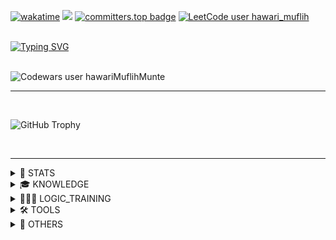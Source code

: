 [![wakatime](https://wakatime.com/badge/user/9080e4a2-4bfc-4500-b7b1-082b2c6c5a6b.svg)](https://wakatime.com/@9080e4a2-4bfc-4500-b7b1-082b2c6c5a6b) ![](https://komarev.com/ghpvc/?username=hawariMuflihMunte&style=flat&color=blueviolet) [![committers.top badge](https://user-badge.committers.top/indonesia/hawariMuflihMunte.svg)](https://user-badge.committers.top/indonesia/hawariMuflihMunte)
[![LeetCode user hawari_muflih](https://img.shields.io/badge/dynamic/json?style=flat&labelColor=black&color=%23ffa116&label=Solved&query=solved&url=https%3A%2F%2Fbadge.xyli.tech/%2Fapi%2Fusers%2Fhawari_muflih&logo=leetcode&logoColor=yellow)](https://leetcode.com/hawari_muflih/)

<br>

<a href="https://git.io/typing-svg">
 <img src="https://readme-typing-svg.herokuapp.com?font=Fira+Code&weight=500&size=24&duration=450&pause=900&color=8A01F7&background=FFFFFF00&center=true&random=true&width=500&lines=0%3A);X-(;%3E_%3C*;-o%2C%2Co%2C%2Co';(%5E%5E)%2F%2F;(B-I%3D;%3C+%7C-);%7C-I;%3E%3E---%3E%3E;i+%3C%3D+n+%3C+j;(%EF%BC%9B%E4%B8%80_%E4%B8%80);%E2%8A%82(%EF%BF%A3(%E5%B7%A5)%EF%BF%A3)%E2%8A%83;(%23_%23);%3E%2F%2F%3C;%40_%40;%5B%3D%E2%82%80%3D%3D%E2%82%80%5D;(%3D%E2%97%91%E1%86%BA%E2%97%90%3D);%EF%BC%BC(%EF%BC%BEO%EF%BC%BE)%EF%BC%8F;%E2%9C%BA%E2%97%9F(%E2%80%A2%E2%80%BF%E2%80%A2)%E2%97%9E%E2%9C%BA;%E2%95%B9%EF%B9%8F%E2%95%B9;%3D%3F;B);(%2F)o%2C%2Co(%2F);T%5ET;%5C(%5Eo%5C)+(%2Fo%5E)%2F;(%E2%96%80%CC%BF%C4%B9%CC%AF%E2%96%80%CC%BF+%CC%BF);(%2B_%2B);%5E(%23%EF%BD%80%E2%88%80%C2%B4)_%CE%A8;%2F%2F_%5E;%E3%83%BD(%E2%98%85%CF%89%E2%98%85)%E3%83%8E;(%E0%B8%87+%E2%80%A2%CC%80%E3%82%9D%E2%80%A2%CC%81)%E0%B8%87;%E1%95%A6(%C3%B2_%C3%B3%CB%87)%E1%95%A4;%EF%B8%BB%E2%94%B3%E3%83%86%3D%E4%B8%80;BD;%5B%E2%80%A2.%E2%80%A2%E0%B8%B4%5D;(%E2%99%A5_%E2%99%A5);8(%3E_%3C)8;%7C(%EF%BF%A33%EF%BF%A3)%7C;%C2%A4%5C(+%60%E2%8C%82%C2%B4+)%2F%C2%A4;%5Eo%5E;(%E2%95%AF%CB%98+-%CB%98+)%E2%95%AF;%60%3Do%3D%5Eo%3E;%5B%3A%7C%5D;%E2%97%94%CC%AF%E2%97%94;Y_Y;%E1%B6%98+%E1%B5%92%E1%B4%A5%E1%B5%92%E1%B6%85;(+%C2%B4-%CF%89%EF%BD%A5)%EF%B8%BB%E2%94%BB%E2%94%B3%E2%95%90%E2%95%90%E2%94%81%E4%B8%80;%E2%94%AC%E2%94%B4%E2%94%AC%E2%94%B4%E2%94%A4(%EF%BD%A5_%E2%94%9C%E2%94%AC%E2%94%B4%E2%94%AC%E2%94%B4;o()xxx%5B%7B%3A%3A%3A%3A%3A%3A%3A%3A%3A%3A%3E;(%C2%B4%3E_%E2%97%8F)%E3%83%A1(%E2%97%8F_%3C%EF%BD%80);(%5E%E2%80%BF%E2%97%95)" alt="Typing SVG" />
</a>

<br>
<br>

![Codewars user hawariMuflihMunte](https://www.codewars.com/users/hawariMuflihMunte/badges/large)

---

<br>

![GitHub Trophy](https://github-profile-trophy.vercel.app/?username=hawariMuflihMunte&row=2&column=3&theme=tokyonight&margin-w=30&margin-h=24&no-frame=true)

<br>

---

<details>
 <summary>📓 STATS</summary>

 <br>
 
 [![Hawari's GitHub stats](https://github-readme-stats.vercel.app/api?username=hawariMuflihMunte&theme=tokyonight&count_private=true&include_all_commits=true&show_icons=true&border_radius=0&hide_border=true)]()

 [![GitHub Streak](https://streak-stats.demolab.com?user=hawariMuflihMunte&theme=tokyonight&hide_border=true&border_radius=0.25&date_format=j%20M%5B%20Y%5D)](https://git.io/streak-stats)

 [![Top Langs](https://github-readme-stats.vercel.app/api/top-langs/?username=hawariMuflihMunte&layout=compact&theme=tokyonight&border_radius=0&hide_border=true&hide_progress=true&langs_count=25)]()

 <details>
  <summary>➕ DETAILS</summary>

  <br>

  [![Hawari's wakatime stats](https://github-readme-stats.vercel.app/api/wakatime?username=hawariMuflihMunte&theme=tokyonight&include_all_commits=true&border_radius=0&hide_border=true)](https://github.com/anuraghazra/github-readme-stats)

 </details>

</details>

<details>
 <summary>🎓 KNOWLEDGE</summary>

 <ul>
  <li>
   <a href="https://developer.android.com/courses/android-basics-compose/course">Android Basics with Compose</a>
  </li>
  <li>
   <a href="https://developer.android.com/courses/jetpack-compose/course">Jetpack Compose for Android Developers</a>
  </li>
  <li>
   <a href="https://developer.android.com/jetpack/compose/modifiers">Compose Modifiers</a>
  </li>
  <li>
   <a href="https://cs.android.com/">Android Code Search</a>
  </li>
  <li>
   <a href="https://hyperskill.org/">Hyperskill</a>
  </li>
  <li>
   <a href="https://exercism.org/">Exercism</a>
  </li>
  <li>
   <a href="https://www.sololearn.com/profile/17819278">Sololearn</a>
  </li>
  <li>
   <a href="https://www.openvim.com/tutorial.html">Interactive Vim Tutorial</a>
  </li>
  <li>
   <a href="https://learnvim.irian.to/">Learn Vim the Smart Way</a>
  </li>
  <li>
   <a href="https://semver.org/">Semantic Versioning 2.0.0</a>
  </li>
  <li>
   <a href="https://www.conventionalcommits.org/en/v1.0.0/">Conventional Commits</a>
  </li>
  <li>
   <a href="https://webreference.com/">Web Reference</a>
  </li>
  <li>
   <a href="https://www.keybr.com/">Typing Practice</a>
  </li>
  <li>
   <a href="https://developer.mozilla.org/en-US/docs/Glossary">MDN Web Docs Glossary</a>
  </li>
  </li>
  <li>
   <a href="https://www.suitefiles.com/folder-structures-guide/">Folder Structures Guide</a>
  </li>
 </ul>
</details>

<details>
 <summary>👨🏼‍💻 LOGIC_TRAINING</summary>

 <ul>
  <li>
   <a href="https://www.codingame.com/">CodinGame</a>
  </li>
  <li>
   <a href="https://tlx.toki.id/profiles/hawari_muflih">TLX</a>
  </li>
  <li>
   <a href="https://www.codewars.com/users/hawariMuflihMunte">Codewars</a>
  </li>
  <li>
   <a href="https://codeforces.com/profile/hawari_muflih">Codeforces</a>
  </li>
  <li>
   <a href="https://leetcode.com/hawari_muflih/">Leetcode</a>
  </li>
  </li>
  <li>
   <a href="https://leetcode.com/hawari_muflih/">Hackerrank</a>
  </li>
  <li>
   <a href="https://www.spoj.com/">Sphere Online Judge</a>
  </li>
 </ul>
</details>

<details>
 <summary>🛠 TOOLS</summary>

 <ul>
  <li>
   <a href="https://mockapi.io/">mockapi.io</a>
  </li>
  <li>
   <a href="https://m3.material.io/theme-builder">Material3 Theme Builder</a>
  </li>
  <li>
   <a href="https://dbdiagram.io/">dbdiagram.io</a>
  </li>
  <li>
   <a href="https://app-manifest.firebaseapp.com/">Web App Manifest Generator</a>
  </li>
  <li>
   <a href="https://github.com/marwin1991/profile-technology-icons">Profile Technology Icons</a>
  </li>
  <li>
   <a href="https://www.speedtyper.dev/">SpeedTyper</a>
  </li>
  <li>
   <a href="https://bennettfeely.com/clippy/">Clippy - CSS clip-path maker</a>
  </li>
  <li>
   <a href="https://onlineminitools.com/github-repo-size-checker">Github repository size checker</a>
  </li>
  <li>
   <a href="https://wordcounter.net">WordCounter - Count Words & Correct Writing</a>
  </li>
  <li>
   <a href="https://onlineminitools.com/http-header-checker">HTTP Header Checker</a>
  <li>
   <a href="https://vim-adventures.com">Learn VIM while playing a game - VIM Adventures</a>
  </li>
  <li>
   <a href="https://www.vim-hero.com">VimHero</a>
  </li>
 </ul> 
</details>

<details>
 <summary>👀 OTHERS</summary>
  
  <br>

  <h4>▶ OTHERS</h4>
  
  <br>

  <details>
   <summary>🎮 GAMES</summary>

   <ul>
    <li>
     Brawl Stars: <a href="https://www.brawlfind.com/player/Q90G9L9V2">hawari_muflih#Q90G9L9V2</a> BrawlFind
    </li>
    <li>
     Brawl Stars: <a href="https://brawlify.com/stats/profile/Q90G9L9V2">hawari_muflih#Q90G9L9V2</a> Brawlify
    </li>
    <li>
     Chess.com: <a href="https://www.chess.com/member/hawari_muflih">hawari_muflih</a>
    </li>
   </ul>
   
  </details>
 
  <details>
   <summary>💝 ANIME</summary>

   <ul>
    <li>
     MyAnimeList: <a href="https://myanimelist.net/profile/Gotzee_Granee">Gotzee_Granee</a>
    </li>
   </ul>
  </details>
 
  <details>
   <summary>💗 WAIFU</summary>
  
   <h4>Senjougahara Hitagi</h4>
  
   <img src="https://3.bp.blogspot.com/-C0Vqff9M5kg/VrARw5HUSlI/AAAAAAAAXUE/tPpCuxIeneo/s1600/Omake%2BGif%2BAnime%2B-%2BKoyomimonogatari%2B-%2BEpisode%2B4%2B-%2BSenjougahara%2BYoga.gif" alt="A beautiful girl with purple hair doing yoga" loading="lazy" />
  
   <img src="https://github.com/hawariMuflihMunte/hawariMuflihMunte/assets/90821837/6c1cc0bf-2f80-427c-a8c9-bf3dedda355a" alt="My Waifu. Senjougahara Hitagi" width="500" />
   
  </details>

</details>

<br>

<!-- 
<details>
 <summary></summary>
</details> -->
